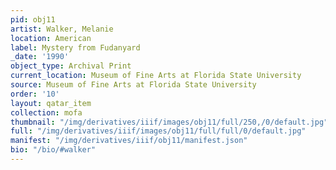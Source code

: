 ```yaml
---
pid: obj11
artist: Walker, Melanie
location: American
label: Mystery from Fudanyard
_date: '1990'
object_type: Archival Print
current_location: Museum of Fine Arts at Florida State University
source: Museum of Fine Arts at Florida State University
order: '10'
layout: qatar_item
collection: mofa
thumbnail: "/img/derivatives/iiif/images/obj11/full/250,/0/default.jpg"
full: "/img/derivatives/iiif/images/obj11/full/full/0/default.jpg"
manifest: "/img/derivatives/iiif/obj11/manifest.json"
bio: "/bio/#walker"
---
```

